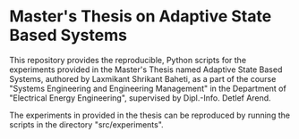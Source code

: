 # Master's Thesis on Adaptive State Based Systems

This repository provides the reproducible, Python scripts for the experiments provided in the Master's Thesis named Adaptive State Based Systems, authored by Laxmikant Shrikant Baheti, as a part of the course "Systems Engineering and Engineering Management" in the Department of "Electrical Energy Engineering", supervised by Dipl.-Info. Detlef Arend. 

The experiments in provided in the thesis can be reproduced by running the scripts in the directory "src/experiments". 
